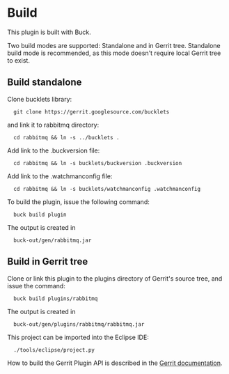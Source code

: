 Build
=====

This plugin is built with Buck.

Two build modes are supported: Standalone and in Gerrit tree. Standalone
build mode is recommended, as this mode doesn't require local Gerrit
tree to exist.

Build standalone
----------------

Clone bucklets library:

```
  git clone https://gerrit.googlesource.com/bucklets

```
and link it to rabbitmq directory:

```
  cd rabbitmq && ln -s ../bucklets .
```

Add link to the .buckversion file:

```
  cd rabbitmq && ln -s bucklets/buckversion .buckversion
```

Add link to the .watchmanconfig file:

```
  cd rabbitmq && ln -s bucklets/watchmanconfig .watchmanconfig
```

To build the plugin, issue the following command:


```
  buck build plugin
```

The output is created in

```
  buck-out/gen/rabbitmq.jar
```

Build in Gerrit tree
--------------------

Clone or link this plugin to the plugins directory of Gerrit's source
tree, and issue the command:

```
  buck build plugins/rabbitmq
```

The output is created in

```
  buck-out/gen/plugins/rabbitmq/rabbitmq.jar
```

This project can be imported into the Eclipse IDE:

```
  ./tools/eclipse/project.py
```

How to build the Gerrit Plugin API is described in the [Gerrit
documentation](../../../Documentation/dev-buck.html#_extension_and_plugin_api_jar_files).
